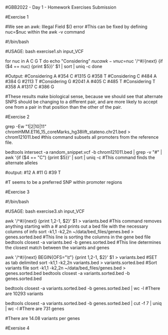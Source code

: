  #GBB2022 - Day 1 - Homework Exercises Submission
 
 #Exercise 1
 
 #We see an awk: Illegal Field $() error
 #This can be fixed by defining nuc=$nuc within the awk -v command
 
 #!/bin/bash

 #USAGE: bash exercise1.sh input_VCF

 for nuc in A C G T
 do
   echo "Considering" $nuc
   awk -v nuc=$nuc '/^#/{next} {if ($4 == nuc) {print $5}}' $1 | sort | uniq -c
 done
 
 
 #Output:
 #Considering A
 #354 C
 #1315 G
 #358 T
 #Considering C
 #484 A
 #384 G
 #2113 T
 #Considering G
 #2041 A
 #405 C
 #485 T
 #Considering T
 #358 A
 #1317 C
 #386 G

 #These results make biological sense, because we should see that alternate SNPS should be changing to a different pair, and are more likely to accept one from a pair in that position than the other of the pair.
 
 #Exercise 2
 
 grep -Ew "1|2|10|11" chromHMM.E116_15_coreMarks_hg38lift_stateno.chr21.bed > chrom121011.bed #this command subsets all promoters from the reference file.
 
 bedtools intersect -a random_snippet.vcf -b chrom121011.bed | grep -v "#" | awk '{if ($4 == "C") {print $5}}' | sort | uniq -c #This command finds the alternate alleles
 
 #output:
 #12 A
 #11 G
 #39 T
 
 #T seems to be a preferred SNP within promoter regions
 
 #Exercise 3
 
 #!/bin/bash

 #USAGE: bash exercise3.sh input_VCF

 awk '/^#/{next} {print $1,$2-1, $2}' $1 > variants.bed #This command removes anything starting with a # and prints out a bed file with the necessary columns of info
 sort -k1,1 -k2,2n ~/data/bed_files/genes.bed > genes.sorted.bed #This line is sorting the columns in the gene bed file
 bedtools closest -a variants.bed -b genes.sorted.bed #This line determines the closest match between the variants and genes
 
 awk '/^#/{next} BEGIN{OFS="\t"} {print $1,$2-1, $2}' $1 > variants.bed #SET as tab delimited
 sort -k1,1 -k2,2n variants.bed > variants.sorted.bed #Sort variants file
 sort -k1,1 -k2,2n ~/data/bed_files/genes.bed > genes.sorted.bed
 bedtools closest -a variants.sorted.bed -b genes.sorted.bed
 
 bedtools closest -a variants.sorted.bed -b genes.sorted.bed | wc -l
 #There are 10293 variants
 
 bedtools closest -a variants.sorted.bed -b genes.sorted.bed | cut -f 7 | uniq | wc -l
 #There are 731 genes
 
 #There are 14.08 variants per genes
 
 #Exersise 4
 
 
 
 
 
 
 
 